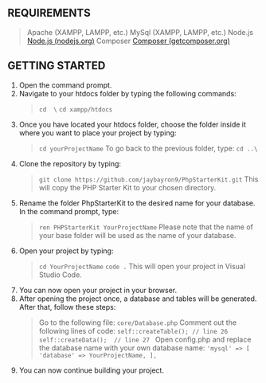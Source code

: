 ## REQUIREMENTS
> Apache (XAMPP, LAMPP, etc.)
> MySql  (XAMPP, LAMPP, etc.)
> Node.js [Node.js (nodejs.org)](https://nodejs.org/en)
> Composer [Composer (getcomposer.org)](https://getcomposer.org/)


## GETTING STARTED
1. Open the command prompt.
2. Navigate to your htdocs folder by typing the following commands:
	> ```cd  \```
	> ```cd xampp/htdocs```
3. Once you have located your htdocs folder, choose the folder inside it where you want to place your project by typing:
	> ```cd yourProjectName```
	To go back to the previous folder, type:
	> ```cd ..\```
4. Clone the repository by typing:
	> ```git clone https://github.com/jaybayron9/PhpStarterKit.git```
	This will copy the PHP Starter Kit to your chosen directory.
5. Rename the folder PhpStarterKit to the desired name for your database. In the command prompt, type:
	> ```ren PHPStarterKit YourProjectName```
	Please note that the name of your base folder will be used as the name of your database.
6. Open your project by typing:
	> ```cd YourProjectName```
	> ```code .```
	This will open your project in Visual Studio Code.
7. You can now open your project in your browser.
8. After opening the project once, a database and tables will be generated. After that, follow these steps:
	> Go to the following file: `core/Database.php`
	> Comment out the following lines of code:
		```
			self::createTable(); // line 26
         self::createData();  // line 27 
		```
	> Open config.php and replace the database name with your own database name:
		```
			'mysql' => [
				'database' => YourProjectName,
			],
		```
9. You can now continue building your project.